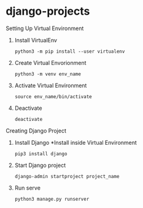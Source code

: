 # django-projects

Setting Up Virtual Environment


1) Install VirtualEnv 

      ```
      python3 -m pip install --user virtualenv
      ```

2) Create Virtual Envorionment
      ```
      python3 -m venv env_name
      ```
 3) Activate Virtual Environment
      ```
      source env_name/bin/activate
      ```
 4) Deactivate
      ```
      deactivate
      ```
      
Creating Django Project

1) Install Django
      *Install inside Virtual Environment
      ```
      pip3 install django
      ```
 2) Start Django project
       ```
      django-admin startproject project_name
      ```
      
 3) Run serve
      ```
      python3 manage.py runserver
      ```
